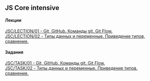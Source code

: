 ## JS Core intensive

#### Лекции
[JSC/LECTION/01 - Git, GitHub. Команды git. Git Flow.](https://zemla4ok.github.io/JS-Core/01)  
[JSC/LECTION/02 - Типы данных и переменные. Приведение типов, сравнение.](https://zemla4ok.github.io/JS-Core/02)


#### Задания
[JSC/TASK/01 - Git, GitHub. Команды git. Git Flow.](https://zemla4ok.github.io/JS-Core/tasks/01.html)  
[JSC/TASK/02 - Типы данных и переменные. Приведение типов, сравнение.](https://zemla4ok.github.io/JS-Core/tasks/02.html)

